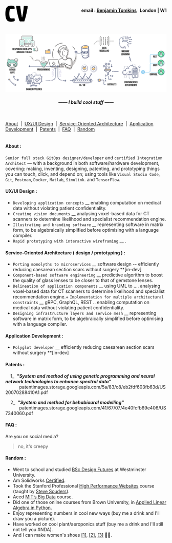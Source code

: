 <a name="cv"><img align="left" src="./images/CV-3.svg" height="50"/></a>
<h4 align="right">email&nbsp;:&nbsp;<a href="mailto:bentomkins@gmail.com">Benjamin Tomkins</a>&nbsp;&nbsp;&nbsp;London | W1</h4>
<br><br>
<p align="center" ><a name="journey"><img src="./images/cv-art-8.svg" width="900"/></a></p>

<h4 align="center"><i>—— I build cool stuff ——</i></h4><br>

[About](#About)&nbsp;&nbsp;|&nbsp;&nbsp;[UX/UI Design](#UI)&nbsp;&nbsp;|&nbsp;&nbsp;[Service-Oriented Architecture](#SOA)&nbsp;&nbsp;|&nbsp;&nbsp;[Application Development](#APPS)&nbsp;&nbsp;|&nbsp;&nbsp;[Patents](#PATENTS)&nbsp;&nbsp;|&nbsp;&nbsp;[FAQ](#FAQ)&nbsp;&nbsp;|&nbsp;&nbsp;[Random](#Random)
<br><br>


#### <a name="About"></a>About :

`Senior full stack GitOps designer/developer` and `certified Integration Architect` — with a background in both software/hardware development, covering: making, inventing, designing, patenting, and prototyping things you can touch, click, and depend on; using tools like `Visual Studio Code`, `Git`, `Postman`, `Docker`, `Matlab`, `Simulink`. and `TensorFlow`.


#### <a name="UI"></a>UX/UI Design :

+ `Developing application concepts` __ enabling computation on medical data without violating patient confidentiality.
+ `Creating vision documents` __ analysing voxel-based data for CT scanners to determine likelihood and specialist recommendation engine.
+ `Illustrating and branding software` __ representing software in matrix form, to be algebraically simplified before optimising with a language compiler.
+ `Rapid prototyping with interactive wireframing` __ .


#### <a name="SOA"></a>Service-Oriented Architecture ( design / prototyping ) :

+ `Porting monolyths to microservices` __ software design -- efficiently reducing caesarean section scars without surgery **[in-dev]
+ `Component-based software engineering` __ predictive algorithm to boost the quality of glass lenses to be closer to that of gemstone lenses.
+ `Delineation of application components` __ using UML to ....  analysing voxel-based data for CT scanners to determine likelihood and specialist recommendation engine.+ `Implementation for multiple architectural constraints` __ gRPC, GraphQL, REST .. enabling computation on medical data without violating patient confidentiality.
+ `Designing infrastructure layers and service mesh` __ representing software in matrix form, to be algebraically simplified before optimising with a language compiler.

#### <a name="APPS"></a>Application Development :
+ `Polyglot developer` __ efficiently reducing caesarean section scars without surgery **[in-dev]


#### <a name="PATENTS"></a>Patents :
&nbsp;&nbsp;&nbsp;&nbsp;1_&nbsp;&nbsp;<b><i>"System and method of using genetic programming and neural network technologies to enhance spectral data"</i></b><br>
&nbsp;&nbsp;&nbsp;&nbsp;&nbsp;&nbsp;&nbsp;&nbsp;&nbsp;&nbsp;&nbsp;patentimages.storage.googleapis.com/5a/83/c8/eb2fdf603fb63d/US20070288410A1.pdf

&nbsp;&nbsp;&nbsp;&nbsp;2_&nbsp;&nbsp;<b><i>"System and method for behabioural modelling"</i></b><br>
&nbsp;&nbsp;&nbsp;&nbsp;&nbsp;&nbsp;&nbsp;&nbsp;&nbsp;&nbsp;&nbsp;patentimages.storage.googleapis.com/41/67/07/4e40fcfb69e406/US7340060.pdf


#### <a name="FAQ"></a>FAQ :
Are you on social media?
> no, it's creepy


#### <a name="Random"></a>Random :
+ Went to school and studied <a href="https://github.com/Benjamin-Tomkins/CV/blob/master/images/degree.jpg">BSc Design Futures</a> at Westminster University.
+ Am Solidworks <a href="https://github.com/Benjamin-Tomkins/CV/blob/master/images/solidworks.png">Certified</a>.
+ Took the Stanford Professional <a href="https://github.com/Benjamin-Tomkins/CV/blob/master/images/stanford.jpg">High Performance Websites</a> course (taught by <a href="https://stevesouders.com/about.php">Steve Souders</a>).
+ Aced <a href="https://github.com/Benjamin-Tomkins/CV/blob/master/images/big_data.png">MIT’s Big Data</a> course.
+ Did one of those online courses from Brown University, in <a href="https://github.com/Benjamin-Tomkins/CV/blob/master/images/linear_algebra.png">Applied Linear Algebra in Python</a>.
+ Enjoy representing numbers in cool new ways (buy me a drink and I'll draw you a picture).
+ Have worked on cool plant/aeroponics stuff (buy me a drink and I'll still not tell you #NDA).
+ And I can make women's shoes <a href="https://github.com/Benjamin-Tomkins/CV/blob/master/images/shoes_1.jpg">[1]</a>, <a href="https://github.com/Benjamin-Tomkins/CV/blob/master/images/shoes_2.jpg">[2]</a>, <a href="https://github.com/Benjamin-Tomkins/CV/blob/master/images/shoes_3.jpg">[3]</a> 🤷‍♀️.
